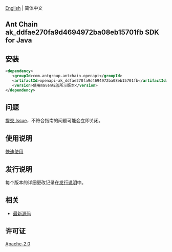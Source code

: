 [English](README.md) | 简体中文

## Ant Chain ak_ddfae270fa9d4694972ba08eb15701fb SDK for Java

## 安装

```xml
<dependency>
   <groupId>com.antgroup.antchain.openapi</groupId>
   <artifactId>openapi-ak_ddfae270fa9d4694972ba08eb15701fb</artifactId>
   <version>使用maven标签所示版本</version>
</dependency>
```

## 问题

[提交 Issue](https://github.com/alipay/antchain-openapi-prod-sdk/issues/new)，不符合指南的问题可能会立即关闭。

## 使用说明

[快速使用](https://github.com/alipay/antchain-openapi-prod-sdk)

## 发行说明

每个版本的详细更改记录在[发行说明](./ChangeLog.txt)中。

## 相关

- [最新源码](https://github.com/alipay/antchain-openapi-prod-sdk/)

## 许可证

[Apache-2.0](http://www.apache.org/licenses/LICENSE-2.0)
